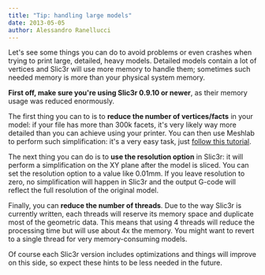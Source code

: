 ```yaml
---
title: "Tip: handling large models"
date: 2013-05-05
author: Alessandro Ranellucci
---
```


Let's see some things you can do to avoid problems or even crashes when trying to print large, detailed, heavy models. Detailed models contain a lot of vertices and Slic3r will use more memory to handle them; sometimes such needed memory is more than your physical system memory.

**First off, make sure you're using Slic3r 0.9.10 or newer**, as their memory usage was reduced enormously.

The first thing you can to is to **reduce the number of vertices/facts** in your model: if your file has more than 300k facets, it's very likely way more detailed than you can achieve using your printer. You can then use Meshlab to perform such simplification: it's a very easy task, just [follow this tutorial](http://www.shapeways.com/tutorials/polygon_reduction_with_meshlab).

The next thing you can do is to **use the resolution option** in Slic3r: it will perform a simplification on the XY plane after the model is sliced. You can set the resolution option to a value like 0.01mm. If you leave resolution to zero, no simplification will happen in Slic3r and the output G-code will reflect the full resolution of the original model.

Finally, you can **reduce the number of threads**. Due to the way Slic3r is currently written, each threads will reserve its memory space and duplicate most of the geometric data. This means that using 4 threads will reduce the processing time but will use about 4x the memory. You might want to revert to a single thread for very memory-consuming models.

Of course each Slic3r version includes optimizations and things will improve on this side, so expect these hints to be less needed in the future.
